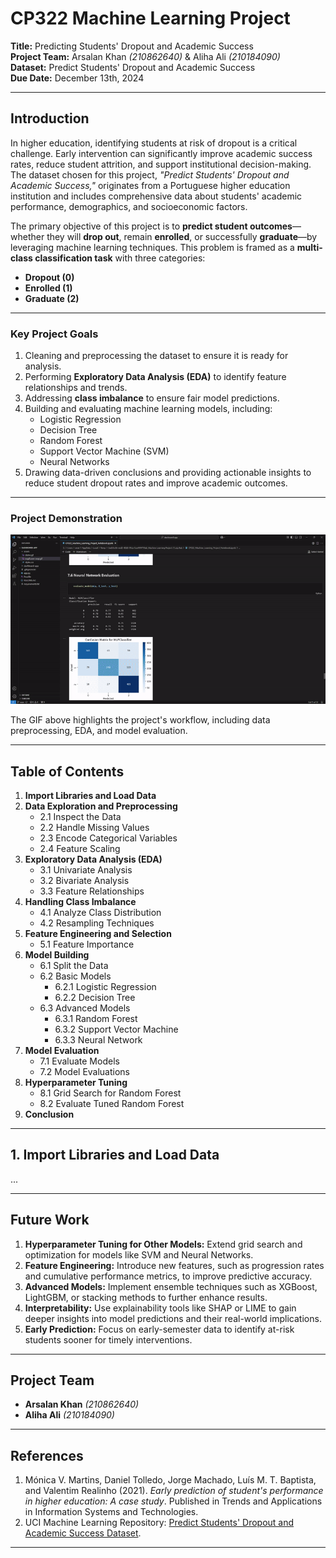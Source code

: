 # **CP322 Machine Learning Project**  
**Title:** Predicting Students' Dropout and Academic Success  
**Project Team:** Arsalan Khan *(210862640)* & Aliha Ali *(210184090)*   
**Dataset:** Predict Students' Dropout and Academic Success  
**Due Date:** December 13th, 2024  

---

## **Introduction**  

In higher education, identifying students at risk of dropout is a critical challenge. Early intervention can significantly improve academic success rates, reduce student attrition, and support institutional decision-making. The dataset chosen for this project, *"Predict Students' Dropout and Academic Success,"* originates from a Portuguese higher education institution and includes comprehensive data about students' academic performance, demographics, and socioeconomic factors.

The primary objective of this project is to **predict student outcomes**—whether they will **drop out**, remain **enrolled**, or successfully **graduate**—by leveraging machine learning techniques. This problem is framed as a **multi-class classification task** with three categories:

- **Dropout (0)**  
- **Enrolled (1)**  
- **Graduate (2)**  

---

### **Key Project Goals**  

1. Cleaning and preprocessing the dataset to ensure it is ready for analysis.  
2. Performing **Exploratory Data Analysis (EDA)** to identify feature relationships and trends.  
3. Addressing **class imbalance** to ensure fair model predictions.  
4. Building and evaluating machine learning models, including:  
   - Logistic Regression  
   - Decision Tree  
   - Random Forest  
   - Support Vector Machine (SVM)  
   - Neural Networks  
5. Drawing data-driven conclusions and providing actionable insights to reduce student dropout rates and improve academic outcomes.  

---

### **Project Demonstration**

![Project Demonstration](demo1.gif)

The GIF above highlights the project's workflow, including data preprocessing, EDA, and model evaluation.

---

## **Table of Contents**  

1. **Import Libraries and Load Data**  
2. **Data Exploration and Preprocessing**  
   - 2.1 Inspect the Data  
   - 2.2 Handle Missing Values  
   - 2.3 Encode Categorical Variables  
   - 2.4 Feature Scaling  
3. **Exploratory Data Analysis (EDA)**  
   - 3.1 Univariate Analysis  
   - 3.2 Bivariate Analysis  
   - 3.3 Feature Relationships  
4. **Handling Class Imbalance**  
   - 4.1 Analyze Class Distribution  
   - 4.2 Resampling Techniques  
5. **Feature Engineering and Selection**  
   - 5.1 Feature Importance  
6. **Model Building**  
   - 6.1 Split the Data  
   - 6.2 Basic Models  
     - 6.2.1 Logistic Regression  
     - 6.2.2 Decision Tree  
   - 6.3 Advanced Models  
     - 6.3.1 Random Forest  
     - 6.3.2 Support Vector Machine  
     - 6.3.3 Neural Network  
7. **Model Evaluation**  
   - 7.1 Evaluate Models  
   - 7.2 Model Evaluations  
8. **Hyperparameter Tuning**  
   - 8.1 Grid Search for Random Forest  
   - 8.2 Evaluate Tuned Random Forest  
9. **Conclusion**  

---

## **1. Import Libraries and Load Data**

...

---

## **Future Work**  
1. **Hyperparameter Tuning for Other Models:** Extend grid search and optimization for models like SVM and Neural Networks.  
2. **Feature Engineering:** Introduce new features, such as progression rates and cumulative performance metrics, to improve predictive accuracy.  
3. **Advanced Models:** Implement ensemble techniques such as XGBoost, LightGBM, or stacking methods to further enhance results.  
4. **Interpretability:** Use explainability tools like SHAP or LIME to gain deeper insights into model predictions and their real-world implications.  
5. **Early Prediction:** Focus on early-semester data to identify at-risk students sooner for timely interventions.

---

## **Project Team**  
- **Arsalan Khan** *(210862640)*  
- **Aliha Ali** *(210184090)*  

---

## **References**  
1. Mónica V. Martins, Daniel Tolledo, Jorge Machado, Luís M. T. Baptista, and Valentim Realinho (2021). *Early prediction of student's performance in higher education: A case study*. Published in Trends and Applications in Information Systems and Technologies.  
2. UCI Machine Learning Repository: [Predict Students' Dropout and Academic Success Dataset](https://archive.ics.uci.edu/dataset/697/predict+students+dropout+and+academic+success).  

---
